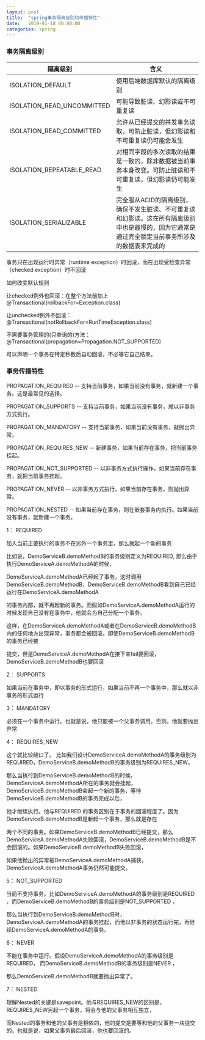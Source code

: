 ```yaml
---
layout: post
title:  "spring事务隔离级别和传播特性"
date:   2019-01-18 00:00:00
categories: spring
---
```


### 事务隔离级别

隔离级别 | 含义
---|---
ISOLATION_DEFAULT | 使用后端数据库默认的隔离级别
ISOLATION_READ_UNCOMMITTED | 可能导致脏读、幻影读或不可重复读
ISOLATION_READ_COMMITTED | 允许从已经提交的并发事务读取，可防止脏读，但幻影读和不可重复读仍可能会发生
ISOLATION_REPEATABLE_READ | 对相同字段的多次读取的结果是一致的，除非数据被当前事务本身改变。可防止脏读和不可重复读，但幻影读仍可能发生
ISOLATION_SERIALIZABLE | 完全服从ACID的隔离级别，确保不发生脏读、不可重复读和幻影读。这在所有隔离级别中也是最慢的，因为它通常是通过完全锁定当前事务所涉及的数据表来完成的

事务只在出现运行时异常（runtime exception）时回滚，而在出现受检查异常（checked exception）时不回滚

如何改变默认规则

让checked例外也回滚：在整个方法前加上 @Transactional(rollbackFor=Exception.class)

让unchecked例外不回滚： @Transactional(notRollbackFor=RunTimeException.class)

不需要事务管理的(只查询的)方法：@Transactional(propagation=Propagation.NOT_SUPPORTED)

可以声明一个事务在特定秒数后自动回滚，不必等它自己结束。

### 事务传播特性

PROPAGATION_REQUIRED -- 支持当前事务，如果当前没有事务，就新建一个事务。这是最常见的选择。 

PROPAGATION_SUPPORTS -- 支持当前事务，如果当前没有事务，就以非事务方式执行。 

PROPAGATION_MANDATORY -- 支持当前事务，如果当前没有事务，就抛出异常。 

PROPAGATION_REQUIRES_NEW -- 新建事务，如果当前存在事务，把当前事务挂起。 

PROPAGATION_NOT_SUPPORTED -- 以非事务方式执行操作，如果当前存在事务，就把当前事务挂起。 

PROPAGATION_NEVER -- 以非事务方式执行，如果当前存在事务，则抛出异常。 

PROPAGATION_NESTED -- 如果当前存在事务，则在嵌套事务内执行。如果当前没有事务，就新建一个事务。

1： REQUIRED

加入当前正要执行的事务不在另外一个事务里，那么就起一个新的事务

比如说，DemoServiceB.demoMethodB的事务级别定义为REQUIRED, 那么由于执行DemoServiceA.demoMethodA的时候，

DemoServiceA.demoMethodA已经起了事务，这时调用DemoServiceB.demoMethodB，DemoServiceB.demoMethodB看到自己已经运行在DemoServiceA.demoMethodA

的事务内部，就不再起新的事务。而假如DemoServiceA.demoMethodA运行的时候发现自己没有在事务中，他就会为自己分配一个事务。

这样，在DemoServiceA.demoMethodA或者在DemoServiceB.demoMethodB内的任何地方出现异常，事务都会被回滚。即使DemoServiceB.demoMethodB的事务已经被

提交，但是DemoServiceA.demoMethodA在接下来fail要回滚，DemoServiceB.demoMethodB也要回滚

2： SUPPORTS

如果当前在事务中，即以事务的形式运行，如果当前不再一个事务中，那么就以非事务的形式运行

3： MANDATORY

必须在一个事务中运行。也就是说，他只能被一个父事务调用。否则，他就要抛出异常

4： REQUIRES_NEW

这个就比较绕口了。 比如我们设计DemoServiceA.demoMethodA的事务级别为REQUIRED，DemoServiceB.demoMethodB的事务级别为REQUIRES_NEW，

那么当执行到DemoServiceB.demoMethodB的时候，DemoServiceA.demoMethodA所在的事务就会挂起，DemoServiceB.demoMethodB会起一个新的事务，等待DemoServiceB.demoMethodB的事务完成以后，

他才继续执行。他与REQUIRED 的事务区别在于事务的回滚程度了。因为DemoServiceB.demoMethodB是新起一个事务，那么就是存在

两个不同的事务。如果DemoServiceB.demoMethodB已经提交，那么DemoServiceA.demoMethodA失败回滚，DemoServiceB.demoMethodB是不会回滚的。如果DemoServiceB.demoMethodB失败回滚，

如果他抛出的异常被DemoServiceA.demoMethodA捕获，DemoServiceA.demoMethodA事务仍然可能提交。

5： NOT_SUPPORTED

当前不支持事务。比如DemoServiceA.demoMethodA的事务级别是REQUIRED ，而DemoServiceB.demoMethodB的事务级别是NOT_SUPPORTED ，

那么当执行到DemoServiceB.demoMethodB时，DemoServiceA.demoMethodA的事务挂起，而他以非事务的状态运行完，再继续DemoServiceA.demoMethodA的事务。

6： NEVER

不能在事务中运行。假设DemoServiceA.demoMethodA的事务级别是REQUIRED， 而DemoServiceB.demoMethodB的事务级别是NEVER ，

那么DemoServiceB.demoMethodB就要抛出异常了。

7： NESTED

理解Nested的关键是savepoint。他与REQUIRES_NEW的区别是，REQUIRES_NEW另起一个事务，将会与他的父事务相互独立，

而Nested的事务和他的父事务是相依的，他的提交是要等和他的父事务一块提交的。也就是说，如果父事务最后回滚，他也要回滚的。